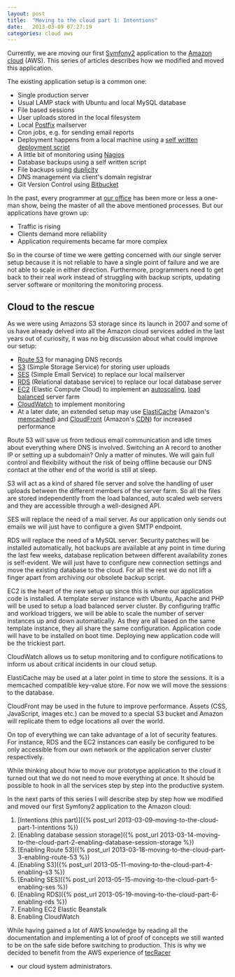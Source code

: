 ```yaml
---
layout: post
title:  "Moving to the cloud part 1: Intentions"
date:   2013-03-09 07:27:19
categories: cloud aws
---
```


Currently, we are moving our first [Symfony2](http://symfony.com/) application to
the [Amazon cloud](http://aws.amazon.com/) (AWS). This series of articles describes
how we modified and moved this application.

The existing application setup is a common one:

* Single production server
* Usual LAMP stack with Ubuntu and local MySQL database
* File based sessions
* User uploads stored in the local filesystem
* Local [Postfix](http://www.postfix.org/) mailserver
* Cron jobs, e.g. for sending email reports
* Deployment happens from a local machine using a [self written deployment script](https://github.com/bicpi/deployer)
* A little bit of monitoring using [Nagios](http://www.nagios.org)
* Database backups using a self written script
* File backups using [duplicity](http://duplicity.nongnu.org)
* DNS management via client's domain registrar
* Git Version Control using [Bitbucket](https://bitbucket.org)

In the past, every programmer at [our office](http://www.onemedia.de) has been more
or less a one-man show, being the master of all the above mentioned processes. But
our applications have grown up:

* Traffic is rising
* Clients demand more reliability
* Application requirements became far more complex

So in the course of time we were getting concerned with our single server setup because
it is not reliable to have a single point of failure and we are not able to scale in
either direction. Furthermore, programmers need to get back to their real work instead
of struggling with backup scripts, updating server software or monitoring the monitoring
process.

## Cloud to the rescue

As we were using Amazons S3 storage since its launch in 2007 and some of us have already
delved into all the Amazon cloud services added in the last years out of curiosity, it was
no big discussion about what could improve our setup:

* [Route 53](http://aws.amazon.com/route53/) for managing DNS records
* [S3](http://aws.amazon.com/s3/) (Simple Storage Service) for storing user uploads
* [SES](http://aws.amazon.com/ses/) (Simple Email Service) to replace our local mailserver
* [RDS](http://aws.amazon.com/rds/) (Relational database service) to replace our local database server
* [EC2](http://aws.amazon.com/ec2/) (Elastic Compute Cloud) to implement an [autoscaling](http://aws.amazon.com/autoscaling/),
 [load balanced](http://aws.amazon.com/elasticloadbalancing/) server farm
* [CloudWatch](http://aws.amazon.com/cloudwatch/) to implement monitoring
* At a later date, an extended setup may use [ElastiCache](http://aws.amazon.com/elasticache/)
 (Amazon's [memcached](http://en.wikipedia.org/wiki/Memcached)) and [CloudFront](http://aws.amazon.com/cloudfront/)
 (Amazon's [CDN](http://en.wikipedia.org/wiki/Content_delivery_network)) for increased performance

Route 53 will save us from tedious email communication and idle times about everything
where DNS is involved. Switching an A record to another IP or setting up a subdomain? Only
a matter of minutes. We will gain full control and flexibility without the risk of being
offline because our DNS contact at the other end of the world is still at sleep.

S3 will act as a kind of shared file server and solve the handling of user uploads between
the different members of the server farm. So all the files are stored independently from
the load balanced, auto scaled web servers and they are accessible through a well-designed API.

SES will replace the need of a mail server. As our application only sends out emails we will
just have to configure a given SMTP endpoint.

RDS will replace the need of a MySQL server. Security patches will be installed automatically,
hot backups are available at any point in time during the last few weeks, database
replication between different availability zones is self-evident. We will just have
to configure new connection settings and move the existing database to the cloud. For all the
rest we do not lift a finger apart from archiving our obsolete backup script.

EC2 is the heart of the new setup up since this is where our application code is installed.
A template server instance with Ubuntu, Apache and PHP will be used to setup a load balanced
server cluster. By configuring traffic and workload triggers, we will be able to scale the
number of server instances up and down automatically. As they are all based on the same
template instance, they all share the same configuration. Application code will have to be
installed on boot time. Deploying new application code will be the trickiest part.

CloudWatch allows us to setup monitoring and to configure notifications to inform us about
critical incidents in our cloud setup.

ElastiCache may be used at a later point in time to store the sessions. It is a memcached
compatible key-value store. For now we will move the sessions to the database.

CloudFront may be used in the future to improve performance. Assets (CSS, JavaScript, images
etc.) can be moved to a special S3 bucket and Amazon will replicate them to edge locations all
over the world.

On top of everything we can take advantage of a lot of security features. For instance, RDS
and the EC2 instances can easily be configured to be only accessible from our own network or
the application server cluster respectively.

While thinking about how to move our prototype application to the cloud it turned out that we
do not need to move everything at once. It should be possible to hook in all the services step
by step into the productive system.

In the next parts of this series I will describe step by step how we modified and moved our
first Symfony2 application to the Amazon cloud:

1. [Intentions (this part)]({% post_url 2013-03-09-moving-to-the-cloud-part-1-intentions %})
2. [Enabling database session storage]({% post_url 2013-03-14-moving-to-the-cloud-part-2-enabling-database-session-storage %})
3. [Enabling Route 53]({% post_url 2013-03-18-moving-to-the-cloud-part-3-enabling-route-53 %})
4. [Enabling S3]({% post_url 2013-05-11-moving-to-the-cloud-part-4-enabling-s3 %})
5. [Enabling SES]({% post_url 2013-05-15-moving-to-the-cloud-part-5-enabling-ses %})
6. [Enabling RDS]({% post_url 2013-05-19-moving-to-the-cloud-part-6-enabling-rds %})
7. Enabling EC2 Elastic Beanstalk
8. Enabling CloudWatch

While having gained a lot of AWS knowledge by reading all the documentation and implementing
a lot of proof of concepts we still wanted to be on the safe side before switching to production.
This is why we decided to benefit from the AWS experience of [tecRacer](http://www.tecracer.de/)
- our cloud system administrators.

